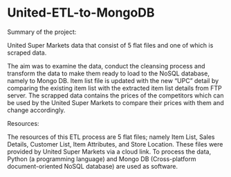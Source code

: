# United-ETL-to-MongoDB

Summary of the project:

United Super Markets data that consist of 5 flat files and one of which is scraped data.

The aim was to examine the data, conduct the cleansing process and transform the data to make them ready to load to the NoSQL database, namely to Mongo DB. Item list file is updated with the new “UPC” detail by comparing the existing item list with the extracted item list details from FTP server. The scrapped data contains the prices of the competitors which can be used by the United Super Markets to compare their prices with them and change accordingly.

Resources:

The resources of this ETL process are 5 flat files; namely Item List, Sales Details, Customer List, Item Attributes, and Store Location. These files were provided by United Super Markets via a cloud link. To process the data, Python (a programming language) and Mongo DB (Cross-platform document-oriented NoSQL database) are used as software. 
